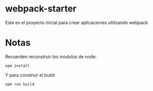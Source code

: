 # webpack-starter
Este es el proyecto inicial para crear aplicaciones utilizando webpack

# Notas
Recuerden reconstruir los modulos de node:
```
npm install
```
Y para construir el build:
```
npm run build
```